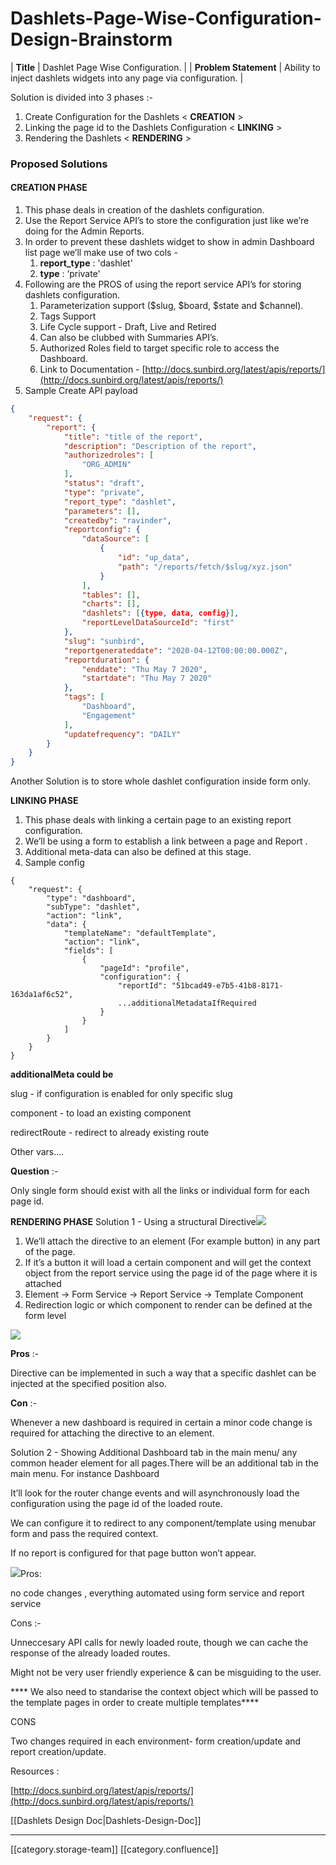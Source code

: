 # Dashlets-Page-Wise-Configuration-Design-Brainstorm

\| **Title** | Dashlet Page Wise Configuration. | | **Problem Statement** | Ability to inject dashlets widgets into any page via configuration. |

Solution is divided into 3 phases :-

1. Create Configuration for the Dashlets < **CREATION** >
2. Linking the page id to the Dashlets Configuration < **LINKING** >
3. Rendering the Dashlets < **RENDERING** >

### Proposed Solutions

#### CREATION PHASE

1. This phase deals in creation of the dashlets configuration.
2. Use the Report Service API’s to store the configuration just like we’re doing for the Admin Reports.
3. In order to prevent these dashlets widget to show in admin Dashboard list page we’ll make use of two cols -
   1. **report\_type** : 'dashlet'
   2. **type** : ‘private'
4. Following are the PROS of using the report service API’s for storing dashlets configuration.
   1. Parameterization support ($slug, $board, $state and $channel).
   2. Tags Support
   3. Life Cycle support - Draft, Live and Retired
   4. Can also be clubbed with Summaries API’s.
   5. Authorized Roles field to target specific role to access the Dashboard.
   6. Link to Documentation - [http://docs.sunbird.org/latest/apis/reports/](http://docs.sunbird.org/latest/apis/reports/)
5. Sample Create API payload

```json
{
    "request": {
        "report": {
            "title": "title of the report",
            "description": "Description of the report",
            "authorizedroles": [
                "ORG_ADMIN"
            ],
            "status": "draft",
            "type": "private",
            "report_type": "dashlet",
            "parameters": [],
            "createdby": "ravinder",
            "reportconfig": {
                "dataSource": [
                    {
                        "id": "up_data",
                        "path": "/reports/fetch/$slug/xyz.json"
                    }
                ],
                "tables": [],
                "charts": [],
                "dashlets": [{type, data, config}],
                "reportLevelDataSourceId": "first"
            },
            "slug": "sunbird",
            "reportgenerateddate": "2020-04-12T00:00:00.000Z",
            "reportduration": {
                "enddate": "Thu May 7 2020",
                "startdate": "Thu May 7 2020"
            },
            "tags": [
                "Dashboard",
                "Engagement"
            ],
            "updatefrequency": "DAILY"
        }
    }
}
```

Another Solution is to store whole dashlet configuration inside form only.

**LINKING PHASE**

1. This phase deals with linking a certain page to an existing report configuration.
2. We’ll be using a form to establish a link between a page and Report .
3. Additional meta-data can also be defined at this stage.
4. Sample config

```
{
    "request": {
        "type": "dashboard",
        "subType": "dashlet",
        "action": "link",
        "data": {
            "templateName": "defaultTemplate",
            "action": "link",
            "fields": [
                {
                    "pageId": "profile",
                    "configuration": {
                        "reportId": "51bcad49-e7b5-41b8-8171-163da1af6c52",
                        ...additionalMetadataIfRequired
                    }
                }
            ]
        }
    }
}
```

**additionalMeta could be**

slug - if configuration is enabled for only specific slug

component - to load an existing component

redirectRoute - redirect to already existing route

Other vars….

**Question** :-

Only single form should exist with all the links or individual form for each page id.

**RENDERING PHASE** Solution 1 - Using a structural Directive![](<../../../../Design/FullExport/images/storage/Untitled Diagram.png>)

1. We’ll attach the directive to an element (For example button) in any part of the page.
2. If it’s a button it will load a certain component and will get the context object from the report service using the page id of the page where it is attached
3. Element → Form Service → Report Service → Template Component
4. Redirection logic or which component to render can be defined at the form level

![](<../../../../Design/FullExport/images/storage/Screenshot 2021-05-25 at 12.46.01 PM.png>)

**Pros** :-

Directive can be implemented in such a way that a specific dashlet can be injected at the specified position also.

**Con** :-

Whenever a new dashboard is required in certain a minor code change is required for attaching the directive to an element.

Solution 2 - Showing Additional Dashboard tab in the main menu/ any common header element for all pages.There will be an additional tab in the main menu. For instance Dashboard

It’ll look for the router change events and will asynchronously load the configuration using the page id of the loaded route.

We can configure it to redirect to any component/template using menubar form and pass the required context.

If no report is configured for that page button won’t appear.

![](<../../../../Design/FullExport/images/storage/Screenshot 2021-05-25 at 12.49.46 PM.png>)Pros:

no code changes , everything automated using form service and report service

Cons :-

Unneccesary API calls for newly loaded route, though we can cache the response of the already loaded routes.

Might not be very user friendly experience & can be misguiding to the user.

\*\*\*\* We also need to standarise the context object which will be passed to the template pages in order to create multiple templates\*\*\*\*

CONS

Two changes required in each environment- form creation/update and report creation/update.

Resources :

[http://docs.sunbird.org/latest/apis/reports/](http://docs.sunbird.org/latest/apis/reports/)

\[\[Dashlets Design Doc|Dashlets-Design-Doc]]

***

\[\[category.storage-team]] \[\[category.confluence]]
